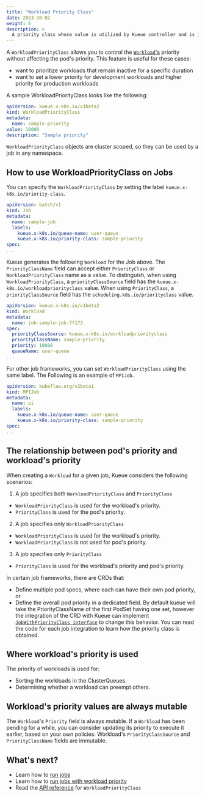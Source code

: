 ```yaml
---
title: "Workload Priority Class"
date: 2023-10-02
weight: 6
description: >
  A priority class whose value is utilized by Kueue controller and is independent from Pod's priority.
---
```


A `WorkloadPriorityClass` allows you to control the [`Workload`'s](/docs/concepts/workload) priority without affecting the pod's priority.
This feature is useful for these cases:
- want to prioritize workloads that remain inactive for a specific duration
- want to set a lower priority for development workloads and higher priority for production workloads

A sample WorkloadPriorityClass looks like the following:

```yaml
apiVersion: kueue.x-k8s.io/v1beta2
kind: WorkloadPriorityClass
metadata:
  name: sample-priority
value: 10000
description: "Sample priority"
```

`WorkloadPriorityClass` objects are cluster scoped, so they can be used by a job in any namespace.

## How to use WorkloadPriorityClass on Jobs

You can specify the `WorkloadPriorityClass` by setting the label `kueue.x-k8s.io/priority-class`.

```yaml
apiVersion: batch/v1
kind: Job
metadata:
  name: sample-job
  labels:
    kueue.x-k8s.io/queue-name: user-queue
    kueue.x-k8s.io/priority-class: sample-priority
spec:
...
```

Kueue generates the following `Workload` for the Job above.
The `PriorityClassName` field can accept either `PriorityClass` or
`WorkloadPriorityClass` name as a value. To distinguish, when using `WorkloadPriorityClass`,
a `priorityClassSource` field has the `kueue.x-k8s.io/workloadpriorityclass` value.
When using `PriorityClass`, a `priorityClassSource` field has the `scheduling.k8s.io/priorityclass` value.

```yaml
apiVersion: kueue.x-k8s.io/v1beta2
kind: Workload
metadata:
  name: job-sample-job-7f173
spec:
  priorityClassSource: kueue.x-k8s.io/workloadpriorityclass
  priorityClassName: sample-priority
  priority: 10000
  queueName: user-queue
...
```

For other job frameworks, you can set `WorkloadPriorityClass` using the same label.
The Following is an example of `MPIJob`.

```yaml
apiVersion: kubeflow.org/v2beta1
kind: MPIJob
metadata:
  name: pi
  labels:
    kueue.x-k8s.io/queue-name: user-queue
    kueue.x-k8s.io/priority-class: sample-priority
spec:
...
```

## The relationship between pod's priority and workload's priority

When creating a `Workload` for a given job, Kueue considers the following scenarios:
1. A job specifies both `WorkloadPriorityClass` and `PriorityClass`
- `WorkloadPriorityClass` is used for the workload's priority.
- `PriorityClass` is used for the pod's priority.
2. A job specifies only `WorkloadPriorityClass`
- `WorkloadPriorityClass` is used for the workload's priority.
- `WorkloadPriorityClass` is not used for pod's priority.
3. A job specifies only `PriorityClass`
- `PriorityClass` is used for the workload's priority and pod's priority.

In certain job frameworks, there are CRDs that:
- Define multiple pod specs, where each can have their own pod priority, or
- Define the overall pod priority in a dedicated field.
By default kueue will take the PriorityClassName of the first PodSet having one set,
however the integration of the CRD with Kueue can implement
[`JobWithPriorityClass interface`](https://github.com/kubernetes-sigs/kueue/blob/e162f8508b503d20feb9b31fd0b27d91e58f2c2f/pkg/controller/jobframework/interface.go#L81-L84)
to change this behavior. You can read the code for each job integration
to learn how the priority class is obtained.

## Where workload's priority is used

The priority of workloads is used for:
- Sorting the workloads in the ClusterQueues.
- Determining whether a workload can preempt others.

## Workload's priority values are always mutable

The `Workload`'s `Priority` field is always mutable.
If a `Workload` has been pending for a while, you can consider updating its priority to execute it earlier,
based on your own policies.
Workload's `PriorityClassSource` and `PriorityClassName` fields are immutable.

## What's next?

- Learn how to [run jobs](/docs/tasks/run/jobs)
- Learn how to [run jobs with workload priority](/docs/tasks/manage/run_job_with_workload_priority)
- Read the [API reference](/docs/reference/kueue.v1beta1/#kueue-x-k8s-io-v1beta1-WorkloadPriorityClass) for `WorkloadPriorityClass`
